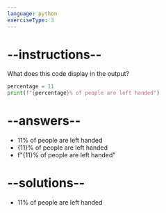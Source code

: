 ```yaml
---
language: python
exerciseType: 3
---
```


# --instructions--

What does this code display in the output?
```python
percentage = 11
print(f"{percentage}% of people are left handed")
```

# --answers--

- 11% of people are left handed
- {11}% of people are left handed
- f"{11}% of people are left handed"

# --solutions--

- 11% of people are left handed
